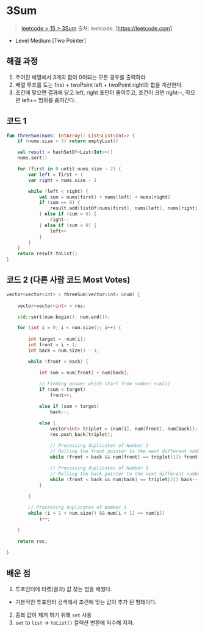 # 3Sum

> [leetcode > 15 > 3Sum](https://leetcode.com/problems/3sum)
> 출처: leetcode, [https://leetcode.com]

- Level Medium [Two Pointer]

## 해결 과정

1. 주어진 배열에서 3개의 합이 0이되는 모든 경우를 출력하라
2. 배열 루프를 도는 first + twoPoint left + twoPoint right의 합을 계산한다.
3. 조건에 맞으면 결과에 담고 left, right 포인터 줄여주고, 조건이 크면 right--, 작으면 left++ 범위를 좁혀간다.


## 코드 1

```kotlin
fun threeSum(nums: IntArray): List<List<Int>> {
    if (nums.size < 3) return emptyList()

    val result = hashSetOf<List<Int>>()
    nums.sort()

    for (first in 0 until nums.size - 2) {
        var left = first + 1
        var right = nums.size - 1

        while (left < right) {
            val sum = nums[first] + nums[left] + nums[right]
            if (sum == 0) {
                result.add(listOf(nums[first], nums[left], nums[right]))
            } else if (sum > 0) {
                right--
            } else if (sum < 0) {
                left++
            }
        }
    }
    return result.toList()
}
```

## 코드 2 (다른 사람 코드 Most Votes)

```c++
vector<vector<int> > threeSum(vector<int> &num) {
    
    vector<vector<int> > res;

    std::sort(num.begin(), num.end());

    for (int i = 0; i < num.size(); i++) {
        
        int target = -num[i];
        int front = i + 1;
        int back = num.size() - 1;

        while (front < back) {

            int sum = num[front] + num[back];
            
            // Finding answer which start from number num[i]
            if (sum < target)
                front++;

            else if (sum > target)
                back--;

            else {
                vector<int> triplet = {num[i], num[front], num[back]};
                res.push_back(triplet);
                
                // Processing duplicates of Number 2
                // Rolling the front pointer to the next different number forwards
                while (front < back && num[front] == triplet[1]) front++;

                // Processing duplicates of Number 3
                // Rolling the back pointer to the next different number backwards
                while (front < back && num[back] == triplet[2]) back--;
            }
            
        }

        // Processing duplicates of Number 1
        while (i + 1 < num.size() && num[i + 1] == num[i]) 
            i++;

    }
    
    return res;
    
}
```

## 배운 점
1. 투포인터에 타켓(결과) 값 찾는 법을 배웠다.
 - 기본적인 투포인터 검색에서 조건에 맞는 값이 추가 된 형태이다.
2. 중복 값이 제거 하기 위해 `set` 사용 
3. `set` to `list` -> `toList()` 컬렉션 변환에 익수해 지자.


